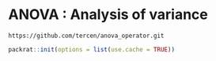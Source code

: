 # ANOVA : Analysis of variance

```
https://github.com/tercen/anova_operator.git
```

```R
packrat::init(options = list(use.cache = TRUE))
```

